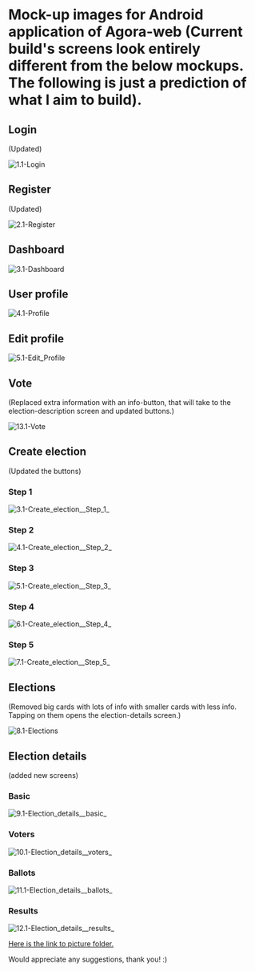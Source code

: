 # Mock-up images for Android application of Agora-web (Current build's screens look entirely different from the below mockups. The following is just a prediction of what I aim to build).
## Login
(Updated)

![1.1-Login](https://gitlab.com/aossie/Agora-web-frontend/uploads/c0e36b9ae6801d10bc352fd1364d9c7e/1.1-Login.png)
## Register
(Updated)

![2.1-Register](https://gitlab.com/aossie/Agora-web-frontend/uploads/3b6e89540722c706c4657107801f9531/2.1-Register.png)
## Dashboard
![3.1-Dashboard](https://gitlab.com/aossie/Agora-web-frontend/uploads/4b8265788d33f3bb4b8e4f5ec442e309/3.1-Dashboard.png)
## User profile
![4.1-Profile](https://gitlab.com/aossie/Agora-web-frontend/uploads/eec309cdf68e78e6bac0507f4f755718/4.1-Profile.png)
## Edit profile
![5.1-Edit_Profile](https://gitlab.com/aossie/Agora-web-frontend/uploads/80c1786695f749b6e2c568b6650c6558/5.1-Edit_Profile.png)
## Vote 
(Replaced extra information with an info-button, that will take to the election-description screen and updated buttons.)

![13.1-Vote](https://gitlab.com/aossie/Agora-web-frontend/uploads/1f6973f0730bed6a1c7b619bfdadf4f2/13.1-Vote.png)
## Create election
(Updated the buttons)

### Step 1
![3.1-Create_election__Step_1_](https://gitlab.com/aossie/Agora-web-frontend/uploads/70c919ba75ac09c2439b6b2f385143ef/3.1-Create_election__Step_1_.png)
### Step 2
![4.1-Create_election__Step_2_](https://gitlab.com/aossie/Agora-web-frontend/uploads/8233998700fcde866f3a1c9e67d3e91d/4.1-Create_election__Step_2_.png)
### Step 3
![5.1-Create_election__Step_3_](https://gitlab.com/aossie/Agora-web-frontend/uploads/ffabcf90170e5cb488dd5e713b49bb02/5.1-Create_election__Step_3_.png)
### Step 4
![6.1-Create_election__Step_4_](https://gitlab.com/aossie/Agora-web-frontend/uploads/eae2a8f51f2b640b20975dbb86b5ef20/6.1-Create_election__Step_4_.png)
### Step 5
![7.1-Create_election__Step_5_](https://gitlab.com/aossie/Agora-web-frontend/uploads/9bd41646cb2c9f73ee2d9866e2defc09/7.1-Create_election__Step_5_.png)
## Elections
(Removed big cards with lots of info with smaller cards with less info. Tapping on them opens the election-details screen.)

![8.1-Elections](https://gitlab.com/aossie/Agora-web-frontend/uploads/c0f8ae8edc52e21d510b77dac3255f7f/8.1-Elections.png)

## Election details
(added new screens)

### Basic
![9.1-Election_details__basic_](https://gitlab.com/aossie/Agora-web-frontend/uploads/a0d108b86b3b2acfdcc97f2b6de70355/9.1-Election_details__basic_.png)
### Voters
![10.1-Election_details__voters_](https://gitlab.com/aossie/Agora-web-frontend/uploads/3de822b5fc5514ade23056db64145d5b/10.1-Election_details__voters_.png)
### Ballots
![11.1-Election_details__ballots_](https://gitlab.com/aossie/Agora-web-frontend/uploads/37525303f337c4f0e8e1630b761076e2/11.1-Election_details__ballots_.png)
### Results
![12.1-Election_details__results_](https://gitlab.com/aossie/Agora-web-frontend/uploads/3534c6f343f3dd2835f7005f4e878e92/12.1-Election_details__results_.png)

[Here is the link to picture folder.](http://bit.ly/agora-mockups)

Would appreciate any suggestions, thank you! :)
